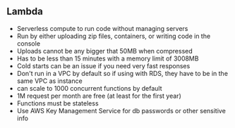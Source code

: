 ## Lambda
- Serverless compute to run code without managing servers
- Run by either uploading zip files, containers, or writing code in the console
- Uploads cannot be any bigger that 50MB when compressed
- Has to be less than 15 minutes with a memory limit of 3008MB
- Cold starts can be an issue if you need very fast responses
- Don't run in a VPC by default so if using with RDS, they have to be in the same VPC as instance
- can scale to 1000 concurrent functions by default
- 1M request per month are free (at least for the first year)
- Functions must be stateless
- Use AWS Key Management Service for db passwords or other sensitive info
